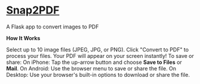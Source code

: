 # [Snap2PDF](https://www.snap2pdf.net)
A Flask app to convert images to PDF

**How It Works**

Select up to 10 image files (JPEG, JPG, or PNG).
Click "Convert to PDF" to process your files.
Your PDF will appear on your screen instantly!
To save or share:
On iPhone: Tap the up-arrow button and choose **Save to Files** or **Mail**.
On Android: Use the browser menu to save or share the file.
On Desktop: Use your browser's built-in options to download or share the file.

